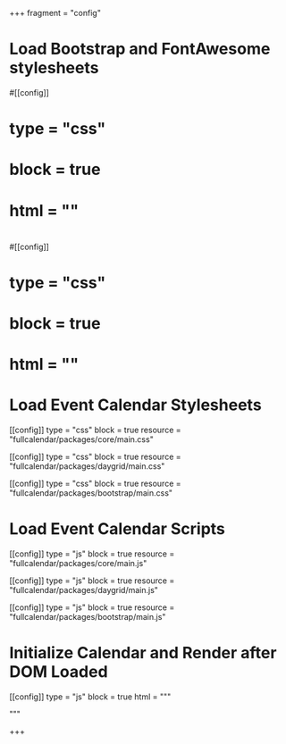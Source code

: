 +++
fragment = "config"

# Load Bootstrap and FontAwesome stylesheets
#[[config]]
#  type = "css"
#  block = true
#  html = "<link href='https://use.fontawesome.com/releases/v5.0.6/css/all.css' rel='stylesheet'/>"
#
#[[config]]
#  type = "css"
#  block = true
#  html = "<link href='https://maxcdn.bootstrapcdn.com/bootstrap/4.0.0/css/bootstrap.min.css' rel='stylesheet'/>"

# Load Event Calendar Stylesheets
[[config]]
  type = "css"
  block = true
  resource = "fullcalendar/packages/core/main.css"

[[config]]
  type = "css"
  block = true
  resource = "fullcalendar/packages/daygrid/main.css"

[[config]]
  type = "css"
  block = true
  resource = "fullcalendar/packages/bootstrap/main.css"

# Load Event Calendar Scripts
[[config]]
  type = "js"
  block = true
  resource = "fullcalendar/packages/core/main.js"

[[config]]
  type = "js"
  block = true
  resource = "fullcalendar/packages/daygrid/main.js"

[[config]]
  type = "js"
  block = true
  resource = "fullcalendar/packages/bootstrap/main.js"

# Initialize Calendar and Render after DOM Loaded
[[config]]
  type = "js"
  block = true
  html = """
  <script>
    document.addEventListener('DOMContentLoaded', function() {
      var calendarEl = document.getElementById('calendar');

      var calendar = new FullCalendar.Calendar(calendarEl, {
        plugins: [ 'bootstrap', 'dayGrid' ],
        themeSystem: 'bootstrap'
      });

      calendar.render();
    });
  </script>
  """
  
+++
